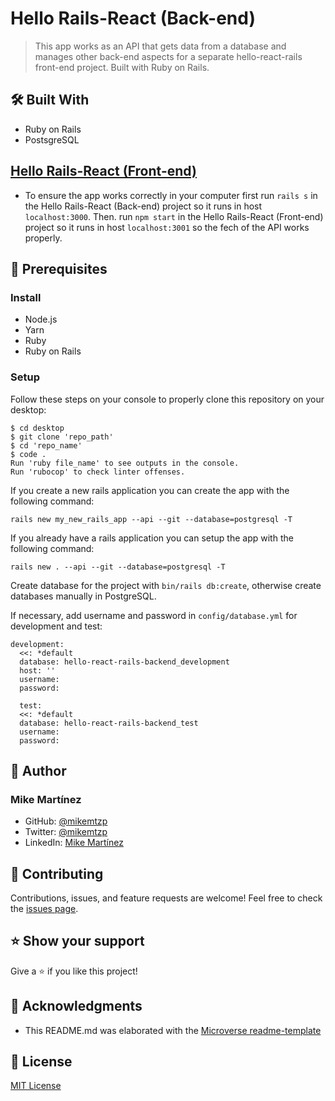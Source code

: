 # Hello Rails-React (Back-end)
> This app works as an API that gets data from a database and manages other back-end aspects for a separate hello-react-rails front-end project. Built with Ruby on Rails.

## 🛠️ Built With

- Ruby on Rails
- PostsgreSQL

## [Hello Rails-React (Front-end)](https://github.com/mikemtzp/hello-react-rails-frontend)

- To ensure the app works correctly in your computer first run `rails s` in the Hello Rails-React (Back-end) project so it runs in host `localhost:3000`. Then. run `npm start` in the Hello Rails-React (Front-end) project so it runs in host `localhost:3001` so the fech of the API works properly.

## 🧮 Prerequisites

### Install
- Node.js
- Yarn
- Ruby
- Ruby on Rails

### Setup

Follow these steps on your console to properly clone this repository on your desktop:

```
$ cd desktop
$ git clone 'repo_path'
$ cd 'repo_name'
$ code .
Run 'ruby file_name' to see outputs in the console.
Run 'rubocop' to check linter offenses.
```

If you create a new rails application you can create the app with the following command:
```
rails new my_new_rails_app --api --git --database=postgresql -T
```
If you already have a rails application you can setup the app with the following command:
```
rails new . --api --git --database=postgresql -T
```

Create database for the project with `bin/rails db:create`, otherwise create databases manually in PostgreSQL.

If necessary, add username and password in `config/database.yml` for development and test:
```
development:
  <<: *default
  database: hello-react-rails-backend_development
  host: ''
  username:
  password:
  
  test:
  <<: *default
  database: hello-react-rails-backend_test
  username:
  password:
```

## 👤 Author

### Mike Martínez

- GitHub: [@mikemtzp](https://github.com/mikemtzp)
- Twitter: [@mikemtzp](https://twitter.com/mikemtzp)
- LinkedIn: [Mike Martínez](https://www.linkedin.com/in/mike-mart%C3%ADnez/)

## 🤝 Contributing

Contributions, issues, and feature requests are welcome!
Feel free to check the [issues page](https://github.com/mikemtzp/hello-react-rails-backend/issues).

## ⭐️ Show your support

Give a ⭐️ if you like this project!

## 🥇 Acknowledgments

- This README.md was elaborated with the [Microverse readme-template](https://github.com/microverseinc/readme-template)

## 📝 License

[MIT License](https://github.com/mikemtzp/hello-react-rails-backend/blob/dev/LICENSE)
